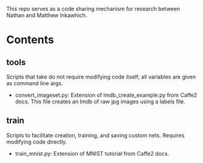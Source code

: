 This repo serves as a code sharing mechanism for research between Nathan and Matthew Inkawhich.

# Contents

## tools

Scripts that take do not require modifying code itself; all variables are given as command line args.

- convert_imageset.py: Extension of lmdb_create_example.py from Caffe2 docs. This file creates an lmdb of raw jpg images using a labels file.

## train

Scripts to facilitate creation, training, and saving custom nets. Requires modifying code directly.

- train_mnist.py: Extension of MNIST tutorial from Caffe2 docs.
